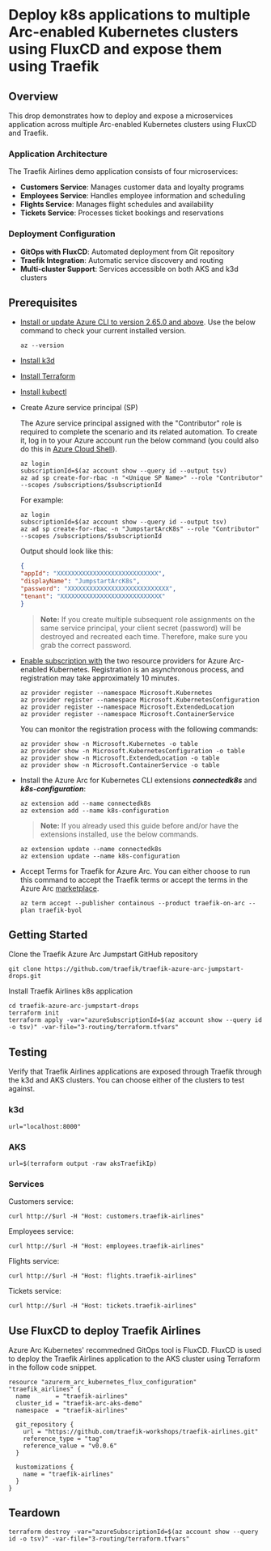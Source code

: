 # Deploy k8s applications to multiple Arc-enabled Kubernetes clusters using FluxCD and expose them using Traefik

## Overview

This drop demonstrates how to deploy and expose a microservices application across multiple Arc-enabled Kubernetes clusters using FluxCD and Traefik.

### Application Architecture

The Traefik Airlines demo application consists of four microservices:

- **Customers Service**: Manages customer data and loyalty programs
- **Employees Service**: Handles employee information and scheduling
- **Flights Service**: Manages flight schedules and availability
- **Tickets Service**: Processes ticket bookings and reservations

### Deployment Configuration

- **GitOps with FluxCD**: Automated deployment from Git repository
- **Traefik Integration**: Automatic service discovery and routing
- **Multi-cluster Support**: Services accessible on both AKS and k3d clusters

## Prerequisites

* [Install or update Azure CLI to version 2.65.0 and above](https://learn.microsoft.com/cli/azure/install-azure-cli?view=azure-cli-latest). Use the below command to check your current installed version.

  ```shell
  az --version
  ```

* [Install k3d](https://k3d.io/stable/#installation)

* [Install Terraform](https://learn.hashicorp.com/tutorials/terraform/install-cli)

* [Install kubectl](https://kubernetes.io/docs/tasks/tools/install-kubectl/)

* Create Azure service principal (SP)

  The Azure service principal assigned with the "Contributor" role is required to complete the scenario and its related automation. To create it, log in to your Azure account run the below command (you could also do this in [Azure Cloud Shell](https://shell.azure.com/)).

    ```shell
    az login
    subscriptionId=$(az account show --query id --output tsv)
    az ad sp create-for-rbac -n "<Unique SP Name>" --role "Contributor" --scopes /subscriptions/$subscriptionId
    ```

    For example:

    ```shell
    az login
    subscriptionId=$(az account show --query id --output tsv)
    az ad sp create-for-rbac -n "JumpstartArcK8s" --role "Contributor" --scopes /subscriptions/$subscriptionId
    ```

    Output should look like this:

    ```json
    {
    "appId": "XXXXXXXXXXXXXXXXXXXXXXXXXXXX",
    "displayName": "JumpstartArcK8s",
    "password": "XXXXXXXXXXXXXXXXXXXXXXXXXXXX",
    "tenant": "XXXXXXXXXXXXXXXXXXXXXXXXXXXX"
    }
    ```

    > **Note:** If you create multiple subsequent role assignments on the same service principal, your client secret (password) will be destroyed and recreated each time. Therefore, make sure you grab the correct password.

* [Enable subscription with](https://learn.microsoft.com/azure/azure-resource-manager/management/resource-providers-and-types#register-resource-provider) the two resource providers for Azure Arc-enabled Kubernetes. Registration is an asynchronous process, and registration may take approximately 10 minutes.

  ```shell
  az provider register --namespace Microsoft.Kubernetes
  az provider register --namespace Microsoft.KubernetesConfiguration
  az provider register --namespace Microsoft.ExtendedLocation
  az provider register --namespace Microsoft.ContainerService
  ```

  You can monitor the registration process with the following commands:

  ```shell
  az provider show -n Microsoft.Kubernetes -o table
  az provider show -n Microsoft.KubernetesConfiguration -o table
  az provider show -n Microsoft.ExtendedLocation -o table
  az provider show -n Microsoft.ContainerService -o table
  ```

* Install the Azure Arc for Kubernetes CLI extensions ***connectedk8s*** and ***k8s-configuration***:

  ```shell
  az extension add --name connectedk8s
  az extension add --name k8s-configuration
  ```

  > **Note:** If you already used this guide before and/or have the extensions installed, use the below commands.

  ```shell
  az extension update --name connectedk8s
  az extension update --name k8s-configuration
  ```

* Accept Terms for Traefik for Azure Arc. You can either choose to run this command to accept the Traefik terms or accept the terms in the Azure Arc [marketplace](https://portal.azure.com/#view/Microsoft_Azure_Marketplace/GalleryItemDetailsBladeNopdl/id/containous.traefik-on-arc).

  ```shell
  az term accept --publisher containous --product traefik-on-arc --plan traefik-byol
  ```

## Getting Started

Clone the Traefik Azure Arc Jumpstart GitHub repository

  ```shell
  git clone https://github.com/traefik/traefik-azure-arc-jumpstart-drops.git
  ```

Install Traefik Airlines k8s application
  ```shell
  cd traefik-azure-arc-jumpstart-drops
  terraform init
  terraform apply -var="azureSubscriptionId=$(az account show --query id -o tsv)" -var-file="3-routing/terraform.tfvars"
  ```

## Testing

Verify that Traefik Airlines applications are exposed through Traefik through the k3d and AKS clusters. You can choose either of the clusters to test against.

### k3d

  ```shell
  url="localhost:8000"
  ```

### AKS

  ```shell
  url=$(terraform output -raw aksTraefikIp)
  ```
### Services

  Customers service:
  ```shell
  curl http://$url -H "Host: customers.traefik-airlines"
  ```

  Employees service:
  ```shell
  curl http://$url -H "Host: employees.traefik-airlines"
  ```

  Flights service:
  ```shell
  curl http://$url -H "Host: flights.traefik-airlines"
  ```

  Tickets service:
  ```shell
  curl http://$url -H "Host: tickets.traefik-airlines"
  ```

## Use FluxCD to deploy Traefik Airlines
Azure Arc Kubernetes' recommedned GitOps tool is FluxCD. FluxCD is used to deploy the Traefik Airlines application to the AKS cluster using Terraform in the follow code snippet.

  ```hcl
  resource "azurerm_arc_kubernetes_flux_configuration" "traefik_airlines" {
    name       = "traefik-airlines"
    cluster_id = "traefik-arc-aks-demo"
    namespace  = "traefik-airlines"

    git_repository {
      url = "https://github.com/traefik-workshops/traefik-airlines.git"
      reference_type = "tag"
      reference_value = "v0.0.6"
    }

    kustomizations {
      name = "traefik-airlines"
    }
  }
  ```

## Teardown

  ```shell
  terraform destroy -var="azureSubscriptionId=$(az account show --query id -o tsv)" -var-file="3-routing/terraform.tfvars"
  ```